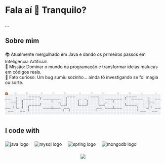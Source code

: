 <h1 align="left">Fala aí 👋 Tranquilo?</h1>

###

<p align="left">...</p>

###

<h2 align="left">Sobre mim</h2>

###

<p align="left">📚 Atualmente mergulhado em Java e dando os primeiros passos em Inteligência Artificial.<br>🎯 Missão: Dominar o mundo da programação e transformar ideias malucas em códigos reais.<br>🎲 Fato curioso: Um bug sumiu sozinho… ainda tô investigando se foi magia ou sorte.</p>

###

<picture>
  <source media="(prefers-color-scheme: dark)" srcset="https://raw.githubusercontent.com/JoaoPedro2701/JoaoPedro2701/output/pacman-contribution-graph-dark.svg">
  <source media="(prefers-color-scheme: light)" srcset="https://raw.githubusercontent.com/JoaoPedro2701/JoaoPedro2701/output/pacman-contribution-graph.svg">
  <img alt="pacman contribution graph" src="https://raw.githubusercontent.com/JoaoPedro2701/JoaoPedro2701/output/pacman-contribution-graph.svg">
</picture>

###

###

<h2 align="left">I code with</h2>

###

<div align="left">
  <img src="https://cdn.jsdelivr.net/gh/devicons/devicon/icons/java/java-original.svg" height="40" alt="java logo"  />
  <img width="12" />
  <img src="https://cdn.jsdelivr.net/gh/devicons/devicon/icons/mysql/mysql-original.svg" height="40" alt="mysql logo"  />
  <img width="12" />
  <img src="https://cdn.jsdelivr.net/gh/devicons/devicon/icons/spring/spring-original.svg" height="40" alt="spring logo"  />
  <img width="12" />
  <img src="https://cdn.jsdelivr.net/gh/devicons/devicon/icons/mongodb/mongodb-original.svg" height="40" alt="mongodb logo"  />
</div>

###

<div align="center">
<img src="https://github.com/user-attachments/assets/14b5a6a5-3ae2-4b08-b197-ae76c63d5b5e" width="700px" />
</div>

